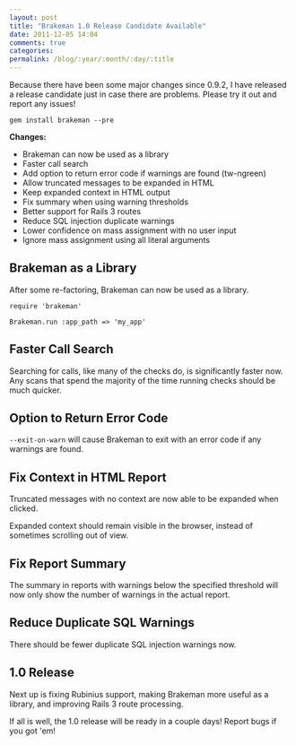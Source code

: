 ```yaml
---
layout: post
title: "Brakeman 1.0 Release Candidate Available"
date: 2011-12-05 14:04
comments: true
categories: 
permalink: /blog/:year/:month/:day/:title
---
```


Because there have been some major changes since 0.9.2, I have released a release candidate just in case there are problems. Please try it out and report any issues!

    gem install brakeman --pre

**Changes:**

 * Brakeman can now be used as a library
 * Faster call search
 * Add option to return error code if warnings are found (tw-ngreen)
 * Allow truncated messages to be expanded in HTML
 * Keep expanded context in HTML output
 * Fix summary when using warning thresholds
 * Better support for Rails 3 routes
 * Reduce SQL injection duplicate warnings
 * Lower confidence on mass assignment with no user input
 * Ignore mass assignment using all literal arguments

## Brakeman as a Library

After some re-factoring, Brakeman can now be used as a library.

    require 'brakeman'
    
    Brakeman.run :app_path => 'my_app'

## Faster Call Search

Searching for calls, like many of the checks do, is significantly faster now. Any scans that spend the majority of the time running checks should be much quicker.

## Option to Return Error Code

`--exit-on-warn` will cause Brakeman to exit with an error code if any warnings are found.

## Fix Context in HTML Report

Truncated messages with no context are now able to be expanded when clicked.

Expanded context should remain visible in the browser, instead of sometimes scrolling out of view.

## Fix Report Summary

The summary in reports with warnings below the specified threshold will now only show the number of warnings in the actual report.

## Reduce Duplicate SQL Warnings

There should be fewer duplicate SQL injection warnings now.

## 1.0 Release

Next up is fixing Rubinius support, making Brakeman more useful as a library, and improving Rails 3 route processing.

If all is well, the 1.0 release will be ready in a couple days! Report bugs if you got 'em!
